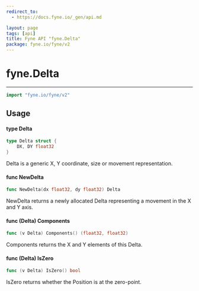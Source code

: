 ```yaml
---
redirect_to:
  - https://docs.fyne.io/_gen/api.md

layout: page
tags: [api]
title: Fyne API "fyne.Delta"
package: fyne.io/fyne/v2
---
```

# fyne.Delta
---
```go
import "fyne.io/fyne/v2"
```

## Usage

#### type Delta

```go
type Delta struct {
	DX, DY float32
}
```

Delta is a generic X, Y coordinate, size or movement representation.

#### func  NewDelta

```go
func NewDelta(dx float32, dy float32) Delta
```
NewDelta returns a newly allocated Delta representing a movement in the X and Y axis.

#### func (Delta) Components

```go
func (v Delta) Components() (float32, float32)
```
Components returns the X and Y elements of this Delta.

#### func (Delta) IsZero

```go
func (v Delta) IsZero() bool
```
IsZero returns whether the Position is at the zero-point.
